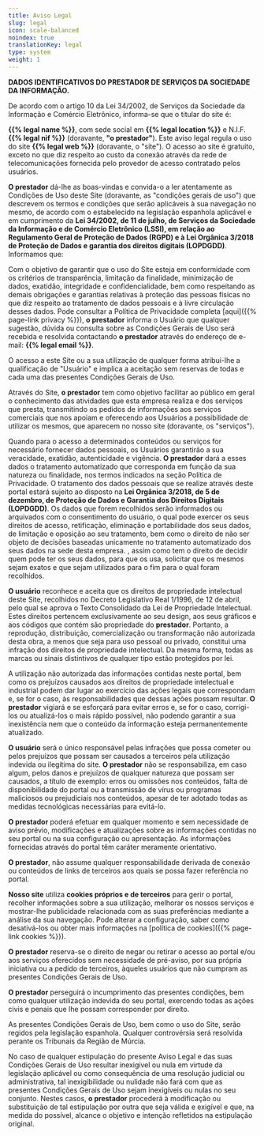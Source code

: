 ```yaml
---
title: Aviso Legal
slug: legal
icon: scale-balanced
noindex: true
translationKey: legal
type: system
weight: 1
---
```


**DADOS IDENTIFICATIVOS DO PRESTADOR DE SERVIÇOS DA SOCIEDADE DA INFORMAÇÃO.**

De acordo com o artigo 10 da Lei 34/2002, de Serviços da Sociedade da Informação e Comércio Eletrônico, informa-se que o titular do site é:

**{{% legal name %}}**, com sede social em **{{% legal location %}}** e N.I.F. **{{% legal nif %}}** (doravante, **"o prestador"**). Este aviso legal regula o uso do site **{{% legal web %}}** (doravante, o "site"). O acesso ao site é gratuito, exceto no que diz respeito ao custo da conexão através da rede de telecomunicações fornecida pelo provedor de acesso contratado pelos usuários.

**O prestador** dá-lhe as boas-vindas e convida-o a ler atentamente as Condições de Uso deste Site (doravante, as "condições gerais de uso") que descrevem os termos e condições que serão aplicáveis à sua navegação no mesmo, de acordo com o estabelecido na legislação espanhola aplicável e em cumprimento da **Lei 34/2002, de 11 de julho, de Serviços da Sociedade da Informação e de Comércio Eletrônico (LSSI), em relação ao Regulamento Geral de Proteção de Dados (RGPD) e à Lei Orgânica 3/2018 de Proteção de Dados e garantia dos direitos digitais (LOPDGDD)**. Informamos que:

Com o objetivo de garantir que o uso do Site esteja em conformidade com os critérios de transparência, limitação da finalidade, minimização de dados, exatidão, integridade e confidencialidade, bem como respeitando as demais obrigações e garantias relativas à proteção das pessoas físicas no que diz respeito ao tratamento de dados pessoais e à livre circulação desses dados. Pode consultar a Política de Privacidade completa [aqui]({{% page-link privacy %}}), **o prestador** informa o Usuário que qualquer sugestão, dúvida ou consulta sobre as Condições Gerais de Uso será recebida e resolvida contactando **o prestador** através do endereço de e-mail: **{{% legal email %}}**.

O acesso a este Site ou a sua utilização de qualquer forma atribui-lhe a qualificação de "Usuário" e implica a aceitação sem reservas de todas e cada uma das presentes Condições Gerais de Uso.

Através do Site, **o prestador** tem como objetivo facilitar ao público em geral o conhecimento das atividades que esta empresa realiza e dos serviços que presta, transmitindo os pedidos de informações aos serviços comerciais que nos apoiam e oferecendo aos Usuários a possibilidade de utilizar os mesmos, que aparecem no nosso site (doravante, os "serviços").

Quando para o acesso a determinados conteúdos ou serviços for necessário fornecer dados pessoais, os Usuários garantirão a sua veracidade, exatidão, autenticidade e vigência. **O prestador** dará a esses dados o tratamento automatizado que corresponda em função da sua natureza ou finalidade, nos termos indicados na seção Política de Privacidade. O tratamento dos dados pessoais que se realize através deste portal estará sujeito ao disposto na **Lei Orgânica 3/2018, de 5 de dezembro, de Proteção de Dados e Garantia dos Direitos Digitais (LOPDGDD)**. Os dados que forem recolhidos serão informados ou arquivados com o consentimento do usuário, o qual pode exercer os seus direitos de acesso, retificação, eliminação e portabilidade dos seus dados, de limitação e oposição ao seu tratamento, bem como o direito de não ser objeto de decisões baseadas unicamente no tratamento automatizado dos seus dados na sede desta empresa. , assim como tem o direito de decidir quem pode ter os seus dados, para que os usa, solicitar que os mesmos sejam exatos e que sejam utilizados para o fim para o qual foram recolhidos.

**O usuário** reconhece e aceita que os direitos de propriedade intelectual deste Site, recolhidos no Decreto Legislativo Real 1/1996, de 12 de abril, pelo qual se aprova o Texto Consolidado da Lei de Propriedade Intelectual. Estes direitos pertencem exclusivamente ao seu design, aos seus gráficos e aos códigos que contém são propriedade do **prestador**. Portanto, a reprodução, distribuição, comercialização ou transformação não autorizada desta obra, a menos que seja para uso pessoal ou privado, constitui uma infração dos direitos de propriedade intelectual. Da mesma forma, todas as marcas ou sinais distintivos de qualquer tipo estão protegidos por lei.

A utilização não autorizada das informações contidas neste portal, bem como os prejuízos causados aos direitos de propriedade intelectual e industrial podem dar lugar ao exercício das ações legais que correspondam e, se for o caso, às responsabilidades que dessas ações possam resultar. **O prestador** vigiará e se esforçará para evitar erros e, se for o caso, corrigi-los ou atualizá-los o mais rápido possível, não podendo garantir a sua inexistência nem que o conteúdo da informação esteja permanentemente atualizado.

**O usuário** será o único responsável pelas infrações que possa cometer ou pelos prejuízos que possam ser causados a terceiros pela utilização indevida ou ilegítima do site. **O prestador** não se responsabiliza, em caso algum, pelos danos e prejuízos de qualquer natureza que possam ser causados, a título de exemplo: erros ou omissões nos conteúdos, falta de disponibilidade do portal ou a transmissão de vírus ou programas maliciosos ou prejudiciais nos conteúdos, apesar de ter adotado todas as medidas tecnológicas necessárias para evitá-lo.

**O prestador** poderá efetuar em qualquer momento e sem necessidade de aviso prévio, modificações e atualizações sobre as informações contidas no seu portal ou na sua configuração ou apresentação. As informações fornecidas através do portal têm caráter meramente orientativo.

**O prestador**, não assume qualquer responsabilidade derivada de conexão ou conteúdos de links de terceiros aos quais se possa fazer referência no portal.

**Nosso site** utiliza **cookies próprios e de terceiros** para gerir o portal, recolher informações sobre a sua utilização, melhorar os nossos serviços e mostrar-lhe publicidade relacionada com as suas preferências mediante a análise da sua navegação. Pode alterar a configuração, saber como desativá-los ou obter mais informações na [política de cookies]({{% page-link cookies %}}).

**O prestador** reserva-se o direito de negar ou retirar o acesso ao portal e/ou aos serviços oferecidos sem necessidade de pré-aviso, por sua própria iniciativa ou a pedido de terceiros, àqueles usuários que não cumpram as presentes Condições Gerais de Uso.

**O prestador** perseguirá o incumprimento das presentes condições, bem como qualquer utilização indevida do seu portal, exercendo todas as ações civis e penais que lhe possam corresponder por direito.

As presentes Condições Gerais de Uso, bem como o uso do Site, serão regidos pela legislação espanhola. Qualquer controvérsia será resolvida perante os Tribunais da Região de Múrcia.

No caso de qualquer estipulação do presente Aviso Legal e das suas Condições Gerais de Uso resultar inexigível ou nula em virtude da legislação aplicável ou como consequência de uma resolução judicial ou administrativa, tal inexigibilidade ou nulidade não fará com que as presentes Condições Gerais de Uso sejam inexigíveis ou nulas no seu conjunto. Nestes casos, **o prestador** procederá à modificação ou substituição de tal estipulação por outra que seja válida e exigível e que, na medida do possível, alcance o objetivo e intenção refletidos na estipulação original.
